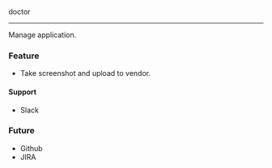 doctor

-----

Manage application.

### Feature

- Take screenshot and upload to vendor.


#### Support
- Slack

### Future
- Github
- JIRA
